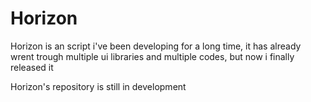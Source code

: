 # Horizon
Horizon is an script i've been developing for a long time, it has already wrent trough multiple ui libraries and multiple codes, but now i finally released it

Horizon's repository is still in development
